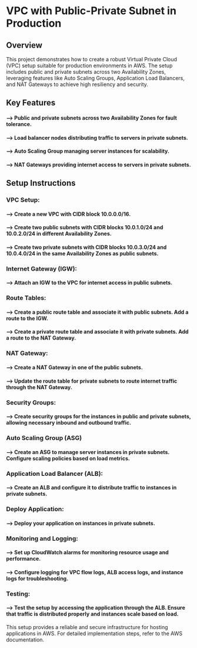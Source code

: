 # VPC with Public-Private Subnet in Production

## Overview
This project demonstrates how to create a robust Virtual Private Cloud (VPC) setup suitable for production environments in AWS. The setup includes public and private subnets across two Availability Zones, leveraging features like Auto Scaling Groups, Application Load Balancers, and NAT Gateways to achieve high resiliency and security.

## Key Features
#### --> Public and private subnets across two Availability Zones for fault tolerance.
#### --> Load balancer nodes distributing traffic to servers in private subnets.
#### --> Auto Scaling Group managing server instances for scalability.
#### --> NAT Gateways providing internet access to servers in private subnets.

## Setup Instructions

### VPC Setup:
#### --> Create a new VPC with CIDR block 10.0.0.0/16.
#### --> Create two public subnets with CIDR blocks 10.0.1.0/24 and 10.0.2.0/24 in different Availability Zones.
#### --> Create two private subnets with CIDR blocks 10.0.3.0/24 and 10.0.4.0/24 in the same Availability Zones as public subnets.

### Internet Gateway (IGW):
#### --> Attach an IGW to the VPC for internet access in public subnets.

### Route Tables:
#### --> Create a public route table and associate it with public subnets. Add a route to the IGW.
#### --> Create a private route table and associate it with private subnets. Add a route to the NAT Gateway.

### NAT Gateway:
#### --> Create a NAT Gateway in one of the public subnets.
#### --> Update the route table for private subnets to route internet traffic through the NAT Gateway.

### Security Groups:
#### --> Create security groups for the instances in public and private subnets, allowing necessary inbound and outbound traffic.

### Auto Scaling Group (ASG)
#### --> Create an ASG to manage server instances in private subnets. Configure scaling policies based on load metrics.

### Application Load Balancer (ALB):
#### --> Create an ALB and configure it to distribute traffic to instances in private subnets.

### Deploy Application:
#### --> Deploy your application on instances in private subnets.

### Monitoring and Logging:
#### --> Set up CloudWatch alarms for monitoring resource usage and performance.
#### --> Configure logging for VPC flow logs, ALB access logs, and instance logs for troubleshooting.

### Testing:
#### --> Test the setup by accessing the application through the ALB. Ensure that traffic is distributed properly and instances scale based on load.


This setup provides a reliable and secure infrastructure for hosting applications in AWS. For detailed implementation steps, refer to the AWS documentation.
